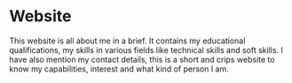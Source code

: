 # Website
This website is all about me in a brief. It contains my educational qualifications, my skills in various fields like technical skills and soft skills. I have also mention my contact details, this is a short and crips website to know my capabilities, interest and what kind of person I am.
